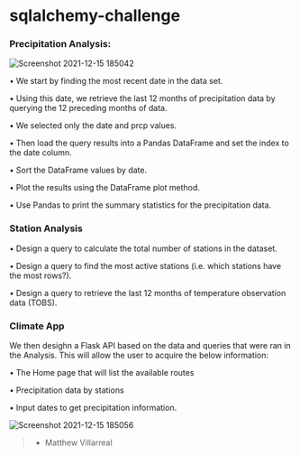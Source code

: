 # sqlalchemy-challenge

### Precipitation Analysis:

![Screenshot 2021-12-15 185042](https://user-images.githubusercontent.com/81705144/146287837-37ec69a7-a35a-40a4-b969-28d6b00521e5.png)

• We start by finding the most recent date in the data set.

• Using this date, we retrieve the last 12 months of precipitation data by querying the 12 preceding months of data. 

• We selected only the date and prcp values.

• Then load the query results into a Pandas DataFrame and set the index to the date column.

• Sort the DataFrame values by date.

• Plot the results using the DataFrame plot method.

• Use Pandas to print the summary statistics for the precipitation data.

### Station Analysis


• Design a query to calculate the total number of stations in the dataset.

• Design a query to find the most active stations (i.e. which stations have the most rows?).

• Design a query to retrieve the last 12 months of temperature observation data (TOBS).


### Climate App

We then desighn a Flask API based on the data and queries that were ran in the Analysis. This will allow the user to acquire the below information:

• The Home page that will list the available routes

• Precipitation data by stations

• Input dates to get precipitation information. 

![Screenshot 2021-12-15 185056](https://user-images.githubusercontent.com/81705144/146287850-48af80df-49e6-489e-8b46-9927f6130487.png)

>- Matthew Villarreal

